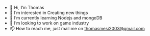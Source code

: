 - 👋 Hi, I’m Thomas
- 👀 I’m interested in Creating new things
- 🌱 I’m currently learning Nodejs and mongoDB
- 💞️ I’m looking to work on game industry
- 📫 How to reach me, just mail me on thomasmesi2003@gmail.com

<!---
Thomas-mesi/Thomas-mesi is a ✨ special ✨ repository because its `README.md` (this file) appears on your GitHub profile.
You can click the Preview link to take a look at your changes.
--->
